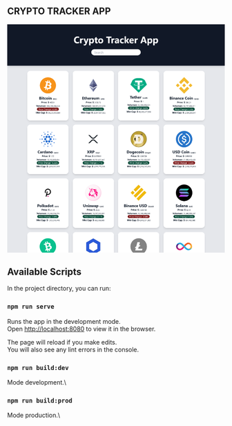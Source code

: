 ## CRYPTO TRACKER APP

![Alt text](src/assets/screen.png)

## Available Scripts

In the project directory, you can run:

### `npm run serve`

Runs the app in the development mode.\
Open [http://localhost:8080](http://localhost:8080) to view it in the browser.

The page will reload if you make edits.\
You will also see any lint errors in the console.

### `npm run build:dev`

Mode development.\

### `npm run build:prod`

Mode production.\

